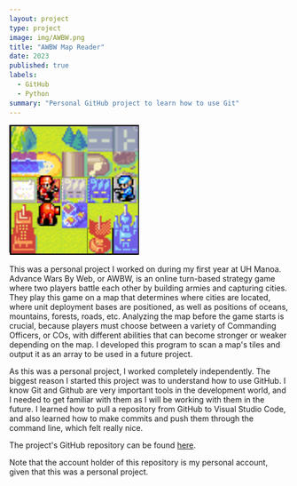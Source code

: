 ```yaml
---
layout: project
type: project
image: img/AWBW.png
title: "AWBW Map Reader"
date: 2023
published: true
labels:
  - GitHub
  - Python
summary: "Personal GitHub project to learn how to use Git"
---
```


<img class="img-fluid" src="../img/AWBW.png">


This was a personal project I worked on during my first year at UH Manoa. Advance Wars By Web, or AWBW, is an online turn-based strategy game where two players battle each other by building armies and capturing cities. They play this game on a map that determines where cities are located, where unit deployment bases are positioned, as well as positions of oceans, mountains, forests, roads, etc. Analyzing the map before the game starts is crucial, because players must choose between a variety of Commanding Officers, or COs, with different abilities that can become stronger or weaker depending on the map. I developed this program to scan a map's tiles and output it as an array to be used in a future project.

As this was a personal project, I worked completely independently. The biggest reason I started this project was to understand how to use GitHub. I know Git and Github are very important tools in the development world, and I needed to get familiar with them as I will be working with them in the future. I learned how to pull a repository from GitHub to Visual Studio Code, and also learned how to make commits and push them through the command line, which felt really nice.

The project's GitHub repository can be found [here](https://github.com/stickstetris/AWBW-Map-Reader).

Note that the account holder of this repository is my personal account, given that this was a personal project.

